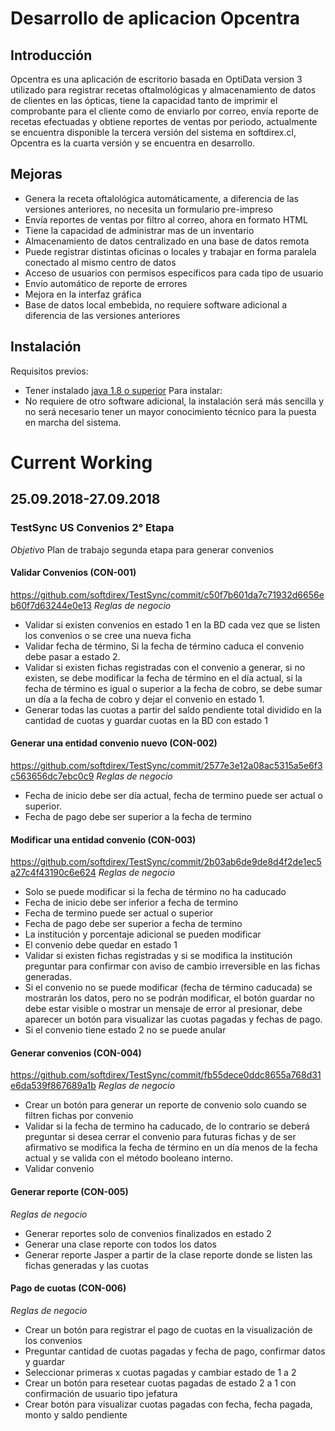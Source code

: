 # Desarrollo de aplicacion Opcentra

## Introducción

Opcentra es una aplicación de escritorio basada en OptiData version 3 utilizado para registrar recetas 
oftalmológicas y almacenamiento de datos de clientes en las ópticas, tiene la capacidad tanto de imprimir 
el comprobante para el cliente como de enviarlo por correo, envía reporte de recetas efectuadas y 
obtiene reportes de ventas por periodo, actualmente se encuentra disponible la tercera versión del 
sistema en softdirex.cl, Opcentra es la cuarta versión y se encuentra en desarrollo.

## Mejoras

- Genera la receta oftalológica automáticamente, a diferencia de las versiones anteriores, no necesita un formulario pre-impreso
- Envía reportes de ventas por filtro al correo, ahora en formato HTML
- Tiene la capacidad de administrar mas de un inventario
- Almacenamiento de datos centralizado en una base de datos remota
- Puede registrar distintas oficinas o locales y trabajar en forma paralela conectado al mismo centro de datos
- Acceso de usuarios con permisos específicos para cada tipo de usuario
- Envío automático de reporte de errores
- Mejora en la interfaz gráfica
- Base de datos local embebida, no requiere software adicional a diferencia de las versiones anteriores

## Instalación

Requisitos previos:
- Tener instalado [java 1.8 o superior](https://www.java.com/es/download/)
Para instalar:
- No requiere de otro software adicional, la instalación será más sencilla y no será necesario tener un mayor conocimiento 
técnico para la puesta en marcha del sistema.

 # Current Working

 ## 25.09.2018-27.09.2018
 ### TestSync US Convenios 2° Etapa
 *Objetivo*
 Plan de trabajo segunda etapa para generar convenios
 
 #### Validar Convenios (CON-001)
 https://github.com/softdirex/TestSync/commit/c50f7b601da7c71932d6656eb60f7d63244e0e13
 *Reglas de negocio*
 - Validar si existen convenios en estado 1 en la BD cada vez que se listen los convenios o se cree una nueva ficha
 - Validar fecha de término, Si la fecha de término caduca el convenio debe pasar a estado 2.
 - Validar si existen fichas registradas con el convenio a generar, si no existen, se debe modificar la fecha de término en el día actual, si la fecha de término es igual o superior a la fecha de cobro, se debe sumar un día a la fecha de cobro y dejar el convenio en estado 1.
 - Generar todas las cuotas a partir del saldo pendiente total dividido en la cantidad de cuotas y guardar cuotas en la BD con estado 1

 #### Generar una entidad convenio nuevo (CON-002)
 https://github.com/softdirex/TestSync/commit/2577e3e12a08ac5315a5e6f3c563656dc7ebc0c9
 *Reglas de negocio*
 - Fecha de inicio debe ser día actual, fecha de termino puede ser actual o superior.
 - Fecha de pago debe ser superior a la fecha de termino

 #### Modificar una entidad convenio (CON-003)
 https://github.com/softdirex/TestSync/commit/2b03ab6de9de8d4f2de1ec5a27c4f43190c6e624
 *Reglas de negocio*
 - Solo se puede modificar si la fecha de término no ha caducado
 - Fecha de inicio debe ser inferior a fecha de termino
 - Fecha de termino puede ser actual o superior
 - Fecha de pago debe ser superior a fecha de termino
 - La institución y porcentaje adicional se pueden modificar
 - El convenio debe quedar en estado 1
 - Validar si existen fichas registradas y si se modifica la institución preguntar para confirmar con aviso de cambio irreversible en las fichas generadas.
 - Si el convenio no se puede modificar (fecha de término caducada) se mostrarán los datos, pero no se podrán modificar, el botón guardar no debe estar visible o mostrar un mensaje de error al presionar, debe aparecer un botón para visualizar las cuotas pagadas y fechas de pago.
 - Si el convenio tiene estado 2 no se puede anular

 #### Generar convenios (CON-004)
 https://github.com/softdirex/TestSync/commit/fb55dece0ddc8655a768d31e6da539f867689a1b
 *Reglas de negocio*
 - Crear un botón para generar un reporte de convenio solo cuando se filtren fichas por convenio
 - Validar si la fecha de termino ha caducado, de lo contrario se deberá preguntar si desea cerrar el convenio para futuras fichas y de ser afirmativo se modifica la fecha de término en un día menos de la fecha actual y se valida con el método booleano interno. 
 - Validar convenio

 #### Generar reporte (CON-005)
 *Reglas de negocio*
 - Generar reportes solo de convenios finalizados en estado 2
 - Generar una clase reporte con todos los datos
 - Generar reporte Jasper a partir de la clase reporte donde se listen las fichas generadas y las cuotas

 #### Pago de cuotas (CON-006)
 *Reglas de negocio*
 - Crear un botón para registrar el pago de cuotas en la visualización de los convenios
 - Preguntar cantidad de cuotas pagadas y fecha de pago, confirmar datos y guardar
 - Seleccionar primeras x cuotas pagadas y cambiar estado de 1 a 2
 - Crear un botón para resetear cuotas pagadas de estado 2 a 1 con confirmación de usuario tipo jefatura
 - Crear botón para visualizar cuotas pagadas con fecha, fecha pagada, monto y saldo pendiente




